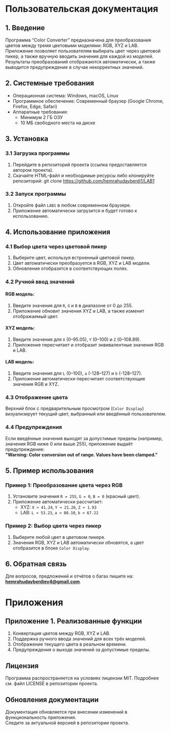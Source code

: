 # Пользовательская документация

## 1. Введение

Программа “Color Converter” предназначена для преобразования цветов между тремя цветовыми моделями: RGB, XYZ и LAB.  
Приложение позволяет пользователям выбирать цвет через цветовой пикер, а также вручную вводить значения для каждой из моделей.  
Результаты преобразований отображаются автоматически, а также выводится предупреждение в случае некорректных значений.

## 2. Системные требования

- Операционная система: Windows, macOS, Linux
- Программное обеспечение: Современный браузер (Google Chrome, Firefox, Edge, Safari)
- Аппаратные требования:
  - Минимум 2 ГБ ОЗУ
  - 10 МБ свободного места на диске

## 3. Установка

### 3.1 Загрузка программы

1. Перейдите в репозиторий проекта (ссылка предоставляется автором проекта).
2. Скачайте HTML-файл и необходимые ресурсы либо клонируйте репозиторий:
   git clone <https://github.com/hemrahudayberdi1/LAB1>


### 3.2 Запуск программы

1. Откройте файл `LAB1` в любом современном браузере.
2. Приложение автоматически загрузится и будет готово к использованию.

## 4. Использование приложения

### 4.1 Выбор цвета через цветовой пикер

1. Выберите цвет, используя встроенный цветовой пикер.
2. Цвет автоматически преобразуется в RGB, XYZ и LAB модели.
3. Обновления отобразятся в соответствующих полях.

### 4.2 Ручной ввод значений

#### RGB модель:
1. Введите значения для `R`, `G` и `B` в диапазоне от 0 до 255.
2. Приложение обновит значения XYZ и LAB, а также изменит отображаемый цвет.

#### XYZ модель:
1. Введите значения для `X` (0–95.05), `Y` (0–100) и `Z` (0–108.89).
2. Приложение пересчитает и отобразит эквивалентные значения RGB и LAB.

#### LAB модель:
1. Введите значения для `L` (0–100), `a` (-128–127) и `b` (-128–127).
2. Приложение автоматически пересчитает соответствующие значения RGB и XYZ.

### 4.3 Отображение цвета

Верхний блок с предварительным просмотром (`Color Display`) визуализирует текущий цвет, выбранный или введённый пользователем.

### 4.4 Предупреждения

Если введённые значения выходят за допустимые пределы (например, значения RGB ниже 0 или выше 255), приложение выдаёт предупреждение:  
**"Warning: Color conversion out of range. Values have been clamped."**

## 5. Пример использования

### Пример 1: Преобразование цвета через RGB
1. Установите значения `R = 255`, `G = 0`, `B = 0` (красный цвет).
2. Приложение автоматически рассчитает:
   - XYZ: `X ≈ 41.24`, `Y ≈ 21.26`, `Z ≈ 1.93`
   - LAB: `L ≈ 53.23`, `a ≈ 80.10`, `b ≈ 67.22`

### Пример 2: Выбор цвета через пикер
1. Выберите любой цвет в цветовом пикере.
2. Значения RGB, XYZ и LAB автоматически обновятся, а цвет отобразится в блоке `Color Display`.

## 6. Обратная связь

Для вопросов, предложений и отчётов о багах пишите на:  
**hemrahudayberdiev4@gmail.com**.


# Приложения

## Приложение 1. Реализованные функции

1. Конвертация цветов между RGB, XYZ и LAB.
2. Поддержка ручного ввода значений для всех трёх моделей.
3. Отображение текущего цвета в реальном времени.
4. Предупреждения о выходе значений за допустимые пределы.

## Лицензия

Программа распространяется на условиях лицензии MIT. Подробнее см. файл LICENSE в репозитории проекта.

## Обновления документации

Документация обновляется при внесении изменений в функциональность приложения.  
Следите за актуальной версией в репозитории проекта.